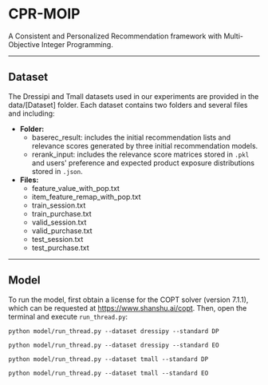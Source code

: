# CPR-MOIP 
A Consistent and Personalized Recommendation framework with Multi-Objective Integer Programming.
___
## Dataset
The Dressipi and Tmall datasets used in our experiments are provided in the data/[Dataset] folder. Each dataset contains two folders and several files and including:
- **Folder:**
  - baserec_result: includes the initial recommendation lists and relevance scores generated by three initial recommendation models.
  - rerank_input: includes the relevance score matrices stored in `.pkl` and users' preference and expected product exposure distributions stored in `.json`.
- **Files:**
  - feature_value_with_pop.txt
  - item_feature_remap_with_pop.txt
  - train_session.txt
  - train_purchase.txt
  - valid_session.txt
  - valid_purchase.txt
  - test_session.txt
  - test_purchase.txt
___
## Model
To run the model, first obtain a license for the COPT solver (version 7.1.1), which can be requested at https://www.shanshu.ai/copt. Then, open the terminal and execute `run_thread.py`:
```
python model/run_thread.py --dataset dressipy --standard DP
```
```
python model/run_thread.py --dataset dressipy --standard EO
```
```
python model/run_thread.py --dataset tmall --standard DP
```
```
python model/run_thread.py --dataset tmall --standard EO
```